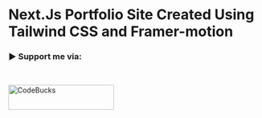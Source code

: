 # Next.Js Portfolio Site Created Using Tailwind CSS and Framer-motion

<h3 align="left">▶ Support me via:</h3><br />
<p><a href="https://www.buymeacoffee.com" target="_blank"> <img  src="https://www.buymeacoffee.com/assets/img/guidelines/download-assets-sm-1.svg" height="50" width="210" alt="CodeBucks" ></img></a></p><br /